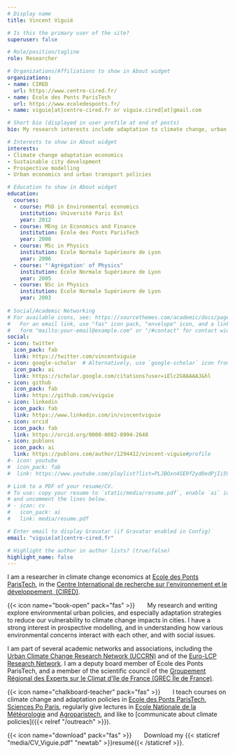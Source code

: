 ```yaml
---
# Display name
title: Vincent Viguié

# Is this the primary user of the site?
superuser: false

# Role/position/tagline
role: Researcher

# Organizations/Affiliations to show in About widget
organizations:
- name: CIRED
  url: https://www.centre-cired.fr/
- name: École des Ponts ParisTech
  url: https://www.ecoledesponts.fr/
- name: viguie[at]centre-cired.fr or viguie.cired[at]gmail.com

# Short bio (displayed in user profile at end of posts)
bio: My research interests include adaptation to climate change, urban policies, and sustainable development in general.

# Interests to show in About widget
interests:
- Climate change adaptation economics
- Sustainable city development
- Prospective modelling
- Urban economics and urban transport policies

# Education to show in About widget
education:
  courses:
  - course: PhD in Environmental economics
    institution: Université Paris Est
    year: 2012
  - course: MEng in Economics and Finance
    institution: Ecole des Ponts ParisTech
    year: 2008
  - course: MSc in Physics 
    institution: Ecole Normale Supérieure de Lyon
    year: 2006
  - course: "'Agrégation' of Physics"
    institution: Ecole Normale Supérieure de Lyon
    year: 2005
  - course: BSc in Physics
    institution: Ecole Normale Supérieure de Lyon
    year: 2003
    
# Social/Academic Networking
# For available icons, see: https://sourcethemes.com/academic/docs/page-builder/#icons
#   For an email link, use "fas" icon pack, "envelope" icon, and a link in the
#   form "mailto:your-email@example.com" or "/#contact" for contact widget.
social:
- icon: twitter
  icon_pack: fab
  link: https://twitter.com/vincentviguie
- icon: google-scholar  # Alternatively, use `google-scholar` icon from `ai` icon pack
  icon_pack: ai
  link: https://scholar.google.com/citations?user=iElc2G8AAAAJ&hl
- icon: github
  icon_pack: fab
  link: https://github.com/vviguie
- icon: linkedin
  icon_pack: fab
  link: https://www.linkedin.com/in/vincentviguie
- icon: orcid
  icon_pack: fab
  link: https://orcid.org/0000-0002-8994-2648
- icon: publons
  icon_pack: ai
  link: https://publons.com/author/1294412/vincent-viguie#profile
#- icon: youtube
#  icon_pack: fab
#  link: https://www.youtube.com/playlist?list=PLJBOxn4SE9f2yd0edPjIi59lhNymMVLM1

# Link to a PDF of your resume/CV.
# To use: copy your resume to `static/media/resume.pdf`, enable `ai` icons in `params.toml`, 
# and uncomment the lines below.
# - icon: cv
#   icon_pack: ai
#   link: media/resume.pdf

# Enter email to display Gravatar (if Gravatar enabled in Config)
email: "viguie[at]centre-cired.fr"

# Highlight the author in author lists? (true/false)
highlight_name: false
---
```


I am a researcher in climate change economics at [Ecole des Ponts ParisTech](https://www.ecoledesponts.fr/), in the  [Centre International de recherche sur l'environnement et le développement, (CIRED)](www.centre-cired.fr).  

{{< icon name="book-open" pack="fas" >}}  My research and writing explore environmental urban policies, and especially adaptation strategies to reduce our vulnerability to climate change impacts in cities. I have a strong interest in prospective modelling, and in understanding how various environmental concerns interact with each other, and with social issues. 

I am part of several academic networks and associations, including the [Urban Climate Change Research Network (UCCRN)](https://uccrn.ei.columbia.edu/) and of the [Euro-LCP Research Network](https://www.lcp-initiative.eu/). I am a deputy board member of Ecole des Ponts ParisTech, and a member of the scientific council of the [Groupement Régional des Experts sur le Climat d'île de France (GREC Île de France)](https://www.uvsq.fr/territoire-et-climat-le-grec-en-ile-de-france).

{{< icon name="chalkboard-teacher" pack="fas" >}}  I teach courses on climate change and adaptation policies in [Ecole des Ponts ParisTech](https://www.ecoledesponts.fr/), [Sciences Po Paris](https://www.sciencespo.fr/ecole-urbaine/fr/governing-ecological-transitions-european-cities.html), regularly give lectures in [Ecole Nationale de la Météorologie](http://www.enm-toulouse.fr/) and [Agroparistech](http://www2.agroparistech.fr/Presentation-of-AgroParisTech.html), and like to [communicate about climate policies]({{< relref "/outreach" >}}).

{{< icon name="download" pack="fas" >}}  Download my {{< staticref "media/CV_Viguie.pdf" "newtab" >}}resumé{{< /staticref >}}.


